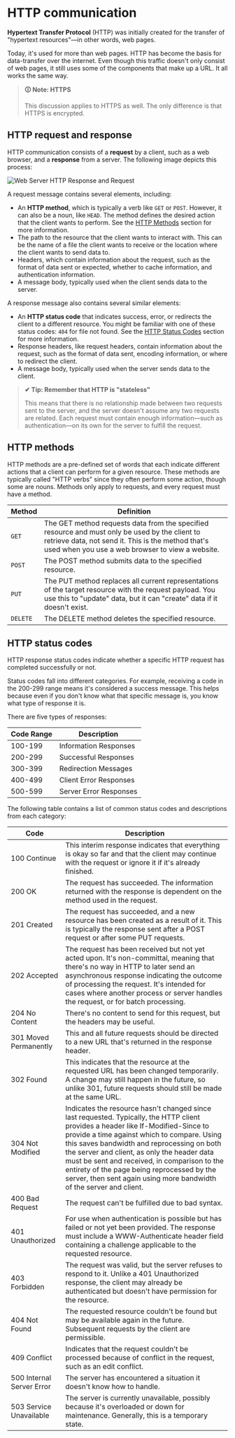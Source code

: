 # HTTP communication

**Hypertext Transfer Protocol** (HTTP) was initially created for the transfer of "hypertext resources"—in other words, web pages.

Today, it's used for more than web pages. HTTP has become the basis for data-transfer over the internet. Even though this traffic doesn't only consist of web pages, it still uses some of the components that make up a URL. It all works the same way.

>**🛈 Note: HTTPS**
>
>This discussion applies to HTTPS as well. The only difference is that HTTPS is encrypted.

## HTTP request and response

HTTP communication consists of a **request** by a client, such as a web browser, and a **response** from a server. The following image depicts this process:

![Web Server HTTP Response and Request](https://user-images.githubusercontent.com/94882786/176066287-fbbf20a1-d865-46f4-b31f-6bf698fefbcf.png)

A request message contains several elements, including:

-   An **HTTP method**, which is typically a verb like `GET` or `POST`. However, it can also be a noun, like `HEAD`. The method defines the desired action that the client wants to perform. See the [HTTP Methods](https://lms.techelevator.com/cohorts/94/blocks/28/content_files/01_Networking_and_HTTP/03-http-communication.md#http-methods) section for more information.
-   The path to the resource that the client wants to interact with. This can be the name of a file the client wants to receive or the location where the client wants to send data to.
-   Headers, which contain information about the request, such as the format of data sent or expected, whether to cache information, and authentication information.
-   A message body, typically used when the client sends data to the server.

A response message also contains several similar elements:

-   An **HTTP status code** that indicates success, error, or redirects the client to a different resource. You might be familiar with one of these status codes: `404` for file not found. See the [HTTP Status Codes](https://lms.techelevator.com/cohorts/94/blocks/28/content_files/01_Networking_and_HTTP/03-http-communication.md#http-status-codes) section for more information.
-   Response headers, like request headers, contain information about the request, such as the format of data sent, encoding information, or where to redirect the client.
-   A message body, typically used when the server sends data to the client.

>**✔ Tip: Remember that HTTP is "stateless"**
>
>This means that there is no relationship made between two requests sent to the server, and the server doesn't assume any two requests are related. Each request must contain enough information—such as authentication—on its own for the server to fulfill the request.

## HTTP methods

HTTP methods are a pre-defined set of words that each indicate different actions that a client can perform for a given resource. These methods are typically called "HTTP verbs" since they often perform some action, though some are nouns. Methods only apply to requests, and every request must have a method.

| **Method** | **Definition**                                                                                                                                                                                           |
| ---------- | -------------------------------------------------------------------------------------------------------------------------------------------------------------------------------------------------------- |
| `GET`      | The GET method requests data from the specified resource and must only be used by the client to retrieve data, not send it. This is the method that's used when you use a web browser to view a website. |
| `POST`     | The POST method submits data to the specified resource.                                                                                                                                                  |
| `PUT`      | The PUT method replaces all current representations of the target resource with the request payload. You use this to "update" data, but it can "create" data if it doesn't exist.                        |
| `DELETE`   | The DELETE method deletes the specified resource.                                                                                                                                                        |

## HTTP status codes

HTTP response status codes indicate whether a specific HTTP request has completed successfully or not.

Status codes fall into different categories. For example, receiving a code in the 200-299 range means it's considered a success message. This helps because even if you don't know what that specific message is, you know what type of response it is.

There are five types of responses:

| **Code Range** | **Description**        |
| -------------- | ---------------------- |
| 100-199        | Information Responses  |
| 200-299        | Successful Responses   |
| 300-399        | Redirection Messages   |
| 400-499        | Client Error Responses |
| 500-599        | Server Error Responses |

The following table contains a list of common status codes and descriptions from each category:

| **Code**                  | **Description**                                                                                                                                                                                                                                                                                                                                                                                                                                     |
| ------------------------- | --------------------------------------------------------------------------------------------------------------------------------------------------------------------------------------------------------------------------------------------------------------------------------------------------------------------------------------------------------------------------------------------------------------------------------------------------- |
| 100 Continue              | This interim response indicates that everything is okay so far and that the client may continue with the request or ignore it if it's already finished.                                                                                                                                                                                                                                                                                             |
| 200 OK                    | The request has succeeded. The information returned with the response is dependent on the method used in the request.                                                                                                                                                                                                                                                                                                                               |
| 201 Created               | The request has succeeded, and a new resource has been created as a result of it. This is typically the response sent after a POST request or after some PUT requests.                                                                                                                                                                                                                                                                              |
| 202 Accepted              | The request has been received but not yet acted upon. It's non-committal, meaning that there's no way in HTTP to later send an asynchronous response indicating the outcome of processing the request. It's intended for cases where another process or server handles the request, or for batch processing.                                                                                                                                        |
| 204 No Content            | There's no content to send for this request, but the headers may be useful.                                                                                                                                                                                                                                                                                                                                                                         |
| 301 Moved Permanently     | This and all future requests should be directed to a new URL that's returned in the response header.                                                                                                                                                                                                                                                                                                                                                |
| 302 Found                 | This indicates that the resource at the requested URL has been changed temporarily. A change may still happen in the future, so unlike 301, future requests should still be made at the same URL.                                                                                                                                                                                                                                                   |
| 304 Not Modified          | Indicates the resource hasn't changed since last requested. Typically, the HTTP client provides a header like If-Modified-Since to provide a time against which to compare. Using this saves bandwidth and reprocessing on both the server and client, as only the header data must be sent and received, in comparison to the entirety of the page being reprocessed by the server, then sent again using more bandwidth of the server and client. |
| 400 Bad Request           | The request can't be fulfilled due to bad syntax.                                                                                                                                                                                                                                                                                                                                                                                                   |
| 401 Unauthorized          | For use when authentication is possible but has failed or not yet been provided. The response must include a WWW-Authenticate header field containing a challenge applicable to the requested resource.                                                                                                                                                                                                                                             |
| 403 Forbidden             | The request was valid, but the server refuses to respond to it. Unlike a 401 Unauthorized response, the client may already be authenticated but doesn't have permission for the resource.                                                                                                                                                                                                                                                           |
| 404 Not Found             | The requested resource couldn't be found but may be available again in the future. Subsequent requests by the client are permissible.                                                                                                                                                                                                                                                                                                               |
| 409 Conflict              | Indicates that the request couldn't be processed because of conflict in the request, such as an edit conflict.                                                                                                                                                                                                                                                                                                                                      |
| 500 Internal Server Error | The server has encountered a situation it doesn't know how to handle.                                                                                                                                                                                                                                                                                                                                                                               |
| 503 Service Unavailable   | The server is currently unavailable, possibly because it's overloaded or down for maintenance. Generally, this is a temporary state.                                                                                                                                                                                                                                                                                                                |
